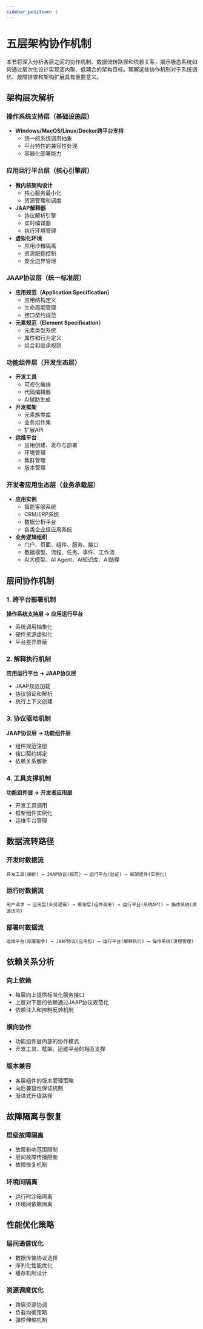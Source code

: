 ```yaml
---
sidebar_position: 1
---
```


# 五层架构协作机制

本节将深入分析各层之间的协作机制、数据流转路径和依赖关系，揭示极态系统如何通过层次化设计实现高内聚、低耦合的架构目标。理解这些协作机制对于系统调优、故障排查和架构扩展具有重要意义。 

## 架构层次解析

### 操作系统支持层（基础设施层）
- **Windows/MacOS/Linux/Docker跨平台支持**
  - 统一的系统调用抽象
  - 平台特性的兼容性处理
  - 容器化部署能力

### 应用运行平台层（核心引擎层）
- **微内核架构设计**
  - 核心服务最小化
  - 资源管理和调度
- **JAAP解释器**
  - 协议解析引擎
  - 实时编译器
  - 执行环境管理
- **虚拟化环境**
  - 应用沙箱隔离
  - 资源配额控制
  - 安全边界管理

### JAAP协议层（统一标准层）
- **应用规范（Application Specification）**
  - 应用结构定义
  - 生命周期管理
  - 接口契约规范
- **元素规范（Element Specification）**  
  - 元素类型系统
  - 属性和行为定义
  - 组合和继承规则

### 功能组件层（开发生态层）
- **开发工具**
  - 可视化编排
  - 代码编辑器
  - AI辅助生成
- **开发框架**
  - 元素族类库
  - 业务组件集
  - 扩展API
- **运维平台**
  - 应用创建、发布与部署
  - 环境管理
  - 集群管理
  - 版本管理

### 开发者应用生态层（业务承载层）
- **应用实例**
  - 智能客服系统
  - CRM/ERP系统
  - 数据分析平台
  - 各类企业级应用系统
- **业务逻辑组织**
  - 门户、页面、组件、服务、接口
  - 数据模型、流程、任务、事件、工作流
  - AI大模型、AI Agent、AI知识库、AI助理

## 层间协作机制

### 1. 跨平台部署机制
**操作系统支持层 → 应用运行平台**
- 系统调用抽象化
- 硬件资源虚拟化
- 平台差异屏蔽

### 2. 解释执行机制
**应用运行平台 → JAAP协议层**
- JAAP规范加载
- 协议验证和解析
- 执行上下文创建

### 3. 协议驱动机制
**JAAP协议层 → 功能组件层**
- 组件规范注册
- 接口契约绑定
- 依赖关系解析

### 4. 工具支撑机制
**功能组件层 → 开发者应用层**
- 开发工具调用
- 框架组件实例化
- 运维平台管理

## 数据流转路径

### 开发时数据流
```
开发工具(编排) → JAAP协议(规范) → 运行平台(验证) → 框架组件(实例化)
```

### 运行时数据流  
```
用户请求 → 应用层(业务逻辑) → 框架层(组件调用) → 运行平台(系统API) → 操作系统(资源访问)
```

### 部署时数据流
```
运维平台(部署指令) → JAAP协议(应用包) → 运行平台(解释执行) → 操作系统(进程管理)
```

## 依赖关系分析

### 向上依赖
- 每层向上提供标准化服务接口
- 上层对下层的依赖通过JAAP协议规范化
- 依赖注入和控制反转机制

### 横向协作
- 功能组件层内部的协作模式
- 开发工具、框架、运维平台的相互支撑

### 版本兼容
- 各层组件的版本管理策略
- 向后兼容性保证机制
- 渐进式升级路径

## 故障隔离与恢复

### 层级故障隔离
- 故障影响范围限制
- 层间故障传播阻断
- 故障恢复机制

### 环境间隔离
- 运行时沙箱隔离
- 环境间依赖隔离

## 性能优化策略

### 层间通信优化
- 数据传输协议选择
- 序列化性能优化
- 缓存机制设计

### 资源调度优化
- 跨层资源协调
- 负载均衡策略
- 弹性伸缩机制
